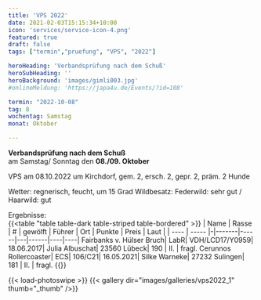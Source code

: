 ```yaml
---
title: 'VPS 2022'
date: 2021-02-03T15:15:34+10:00
icon: 'services/service-icon-4.png'
featured: true
draft: false
tags: ["termin","pruefung", "VPS", "2022"]

heroHeading: 'Verbandsprüfung nach dem Schuß'
heroSubHeading: ''
heroBackground: 'images/gimli003.jpg'
#onlineMeldung: 'https://japa4u.de/Events/?id=108'

termin: "2022-10-08"
tag: 8
wochentag: Samstag
monat: Oktober

---
```


**Verbandsprüfung nach dem Schuß**  
am Samstag/ Sonntag den **08./09. Oktober**

VPS am 08.10.2022 um Kirchdorf, gem. 2, ersch. 2, gepr. 2, präm. 2 Hunde

Wetter: regnerisch, feucht, um 15 Grad  Wildbesatz: Federwild: sehr gut / Haarwild: gut

Ergebnisse:  
{{<table "table table-dark table-striped table-bordered" >}}
  | Name | Rasse | # | gewölft | Führer | Ort | Punkte | Preis | Laut |
  | ---- | ----- |-|-------|------|---|------|----|----|
Fairbanks v. Hülser Bruch| LabR| VDH/LCD17/Y0959| 18.06.2017| Julia Albuschat| 23560 Lübeck| 190 | II. | fragl.
Cerunnos Rollercoaster| ECS| 106/C21| 16.05.2021| Silke Warneke| 27232 Sulingen| 181 | II. | fragl.
{{</table>}}

{{< load-photoswipe >}}
{{< gallery dir="images/galleries/vps2022_1"  thumb="_thumb" />}}